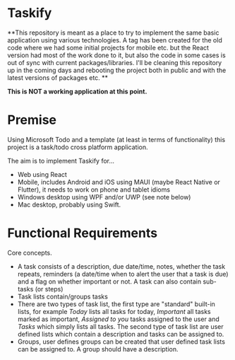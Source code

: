 # Taskify

**This repository is meant as a place to try to implement the same basic application using various technologies. A tag has been created for the old code where we had some initial projects for mobile etc. but the React version had most of the work done to it, but also the code in some cases is out of sync with current packages/libraries. I'll be cleaning this repository up in the coming days and rebooting the project both in public and with the latest versions of packages etc. **

**This is NOT a working application at this point.**

# Premise

Using Microsoft Todo and a template (at least in terms of functionality) this project is a task/todo cross platform application.

The aim is to implement Taskify for...

* Web using React
* Mobile, includes Android and iOS using MAUI (maybe React Native or Flutter), it needs to work on phone and tablet idioms
* Windows desktop using WPF and/or UWP (see note below)
* Mac desktop, probably using Swift.

# Functional Requirements

Core concepts.

* A task consists of a description, due date/time, notes, whether the task repeats, reminders (a date/time when to alert the user that a task is due) and a flag on whether important or not. A task can also contain sub-tasks (or steps)
* Task lists contain/groups tasks 
* There are two types of task list, the first type are "standard" built-in lists, for example _Today_ lists all tasks for today, _Important_ all tasks marked as important, _Assigned to you_ tasks assigned to the user and _Tasks_ which simply lists all tasks. The second type of task list are user defined lists which contain a description and tasks can be assigned to.
* Groups, user defines groups can be created that user defined task lists can be assigned to. A group should have a description.
